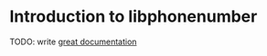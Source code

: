 # Introduction to libphonenumber

TODO: write [great documentation](http://jacobian.org/writing/what-to-write/)
